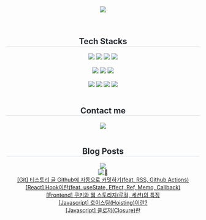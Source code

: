 
<div align="center">
  <!-- Welcome -->
  <img src="https://capsule-render.vercel.app/api?type=rounded&color=gradient&height=180&text=Hello%20I'm%20Emma&animation=fadeIn&fontColor=ffffff&fontSize=70" />
</div>
<br>
<br>

<div align="center">
  <h2 style="border-bottom: 1px solid #d8dee4; color: #282d33;">
    Tech Stacks
  </h2>
  <div style="margin: 0 auto; text-align: center;" align="center">
    <img src="https://img.shields.io/badge/Javascript-F7DF1E?style=for-the-badge&logo=Javascript&logoColor=white">
    <img src="https://img.shields.io/badge/React-61DAFB?style=for-the-badge&logo=React&logoColor=white">
    <img src="https://img.shields.io/badge/Next.js-000000?style=for-the-badge&logo=Next.js&logoColor=white">
    <img src="https://img.shields.io/badge/typescript-%233178C6.svg?&style=for-the-badge&logo=typescript&logoColor=white" />
    <!-- <img src="https://img.shields.io/badge/HTML5-E34F26?style=for-the-badge&logo=HTML5&logoColor=white"> -->
    <!-- <img src="https://img.shields.io/badge/CSS3-1572B6?style=for-the-badge&logo=CSS3&logoColor=white"> -->
    <br>
    <br>
    <img src="https://img.shields.io/badge/tailwind%20css-%2338B2AC.svg?&style=for-the-badge&logo=tailwind%20css&logoColor=white" />
    <img src="https://img.shields.io/badge/Prettier-F7B93E?style=for-the-badge&logo=Prettier&logoColor=white">
    <img src="https://img.shields.io/badge/Eslint-4B32C3?style=for-the-badge&logo=Eslint&logoColor=white">
    <br>
    <br>
    <img src="https://img.shields.io/badge/C-A8B9CC?style=for-the-badge&logo=C&logoColor=white">
    <img src="https://img.shields.io/badge/Java-007396?style=for-the-badge&logo=Java&logoColor=white">
    <img src="https://img.shields.io/badge/Python-3776AB?style=for-the-badge&logo=Python&logoColor=white">
    <img src="https://img.shields.io/badge/Firebase-FFCA28?style=for-the-badge&logo=Firebase&logoColor=white">
    <br>
  </div>
</div>
<br>

<div align="center">
  <h2 style="border-bottom: 1px solid #d8dee4; color: #282d33;">
    Contact me
  </h2>
  <div align="center">
    <a href="mailto:ojm5155@gmail.com">
      <img src="https://img.shields.io/badge/Gmail-EA4335?style=for-the-badge&logo=Gmail&logoColor=white&link=mailto:ojm5155@gmail.com">
    </a>
  </div>
</div>
<br>

<div align="center">
  <h2 style="border-bottom: 1px solid #d8dee4; color: #282d33;">
    Blog Posts
  </h2>
  <div align="center">
    <a href="https://dev-district.tistory.com">
      <img src="https://img.shields.io/badge/Tistory-000000?style=for-the-badge&logo=Tistory&logoColor=white&link=https://dev-district.tistory.com">
    </a>
  </div>
  <div align="center">
    <!-- Visitors -->
    <a href="https://myhits.vercel.app">
      <img src="https://myhits.vercel.app/api/hit/https%3A%2F%2Fgithub.com%2Fojm51?color=gray&label=👀&size=small" alt="👀" />
    </a>
  </div>
</div>

<!-- <div align="center">
  <h2 style="border-bottom: 1px solid #d8dee4; color: #282d33;">
    Stats
  </h2>
  <div align="center">
    <img src="https://github-readme-stats.vercel.app/api?username=ojm51&custom_title=ojm51's Github Stat&bg_color=180,000000,&title_color=000000&text_color=000000" />
    <img src="https://github-readme-stats.vercel.app/api/top-langs/?username=ojm51&layout=compact&bg_color=180,000000,&title_color=000000&text_color=000000" />
  </div>
</div>
<br>
<br> -->
<div align="center">
<a href="https://dev-district.tistory.com/86">[Git] 티스토리 글 Github에 자동으로 커밋하기(feat. RSS, Github Actions)</a><br>
<a href="https://dev-district.tistory.com/83">[React] Hook이란(feat. useState, Effect, Ref, Memo, Callback)</a><br>
<a href="https://dev-district.tistory.com/82">[Frontend] 쿠키와 웹 스토리지(로컬, 세션)의 특징</a><br>
<a href="https://dev-district.tistory.com/70">[Javascript] 호이스팅(Hoisting)이란?</a><br>
<a href="https://dev-district.tistory.com/81">[Javascript] 클로저(Closure)란</a><br>
</div>
